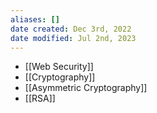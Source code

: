 ```yaml
---
aliases: []
date created: Dec 3rd, 2022
date modified: Jul 2nd, 2023
---
```

- [[Web Security]]
- [[Cryptography]]
- [[Asymmetric Cryptography]]
- [[RSA]]